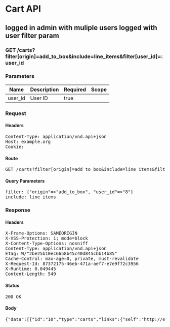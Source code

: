 # Cart API

## logged in admin with muliple users logged with user filter param

### GET /carts?filter[origin]=add_to_box&amp;include=line_items&amp;filter[user_id]=:user_id

### Parameters

| Name | Description | Required | Scope |
|------|-------------|----------|-------|
| user_id | User ID | true |  |

### Request

#### Headers

<pre>Content-Type: application/vnd.api+json
Host: example.org
Cookie: </pre>

#### Route

<pre>GET /carts?filter[origin]=add_to_box&amp;include=line_items&amp;filter[user_id]=8</pre>

#### Query Parameters

<pre>filter: {&quot;origin&quot;=&gt;&quot;add_to_box&quot;, &quot;user_id&quot;=&gt;&quot;8&quot;}
include: line_items</pre>

### Response

#### Headers

<pre>X-Frame-Options: SAMEORIGIN
X-XSS-Protection: 1; mode=block
X-Content-Type-Options: nosniff
Content-Type: application/vnd.api+json
ETag: W/&quot;2be25b10ec6658b45c40d845cbb14b85&quot;
Cache-Control: max-age=0, private, must-revalidate
X-Request-Id: 87372175-46eb-471a-aef7-e7e9f72c3956
X-Runtime: 0.049445
Content-Length: 549</pre>

#### Status

<pre>200 OK</pre>

#### Body

<pre>{"data":[{"id":"10","type":"carts","links":{"self":"http://example.org/carts/10"},"attributes":{"user_id":8,"purchased_at":null,"created_at":"2018-05-14T06:13:02.293Z","updated_at":"2018-05-14T06:13:02.293Z","origin":"add_to_box"},"relationships":{"line_items":{"links":{"self":"http://example.org/carts/10/relationships/line_items","related":"http://example.org/carts/10/line_items"},"data":[]},"cart_purchases":{"links":{"self":"http://example.org/carts/10/relationships/cart_purchases","related":"http://example.org/carts/10/cart_purchases"}}}}]}</pre>
